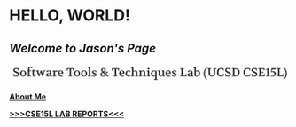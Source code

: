 # HELLO, WORLD!
## *Welcome to **Jason's Page***
![image](week0-lab1-report.PNG)

[**About Me**](https://github.com/jasonb1910)

[**>>>CSE15L LAB REPORTS<<<**](lab-report-1-week-0.md)

